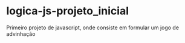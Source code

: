 # logica-js-projeto_inicial
 Primeiro projeto de javascript, onde consiste em formular um jogo de advinhação
